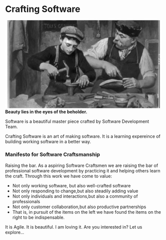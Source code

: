 # Crafting Software
<img src="/Images/learning.png">
<b>Beauty lies in the eyes of the beholder.</b> <br/>
<p>Software is a beautiful master piece crafted by Software Development Team.</p>
<p>Crafting Software is an art of making software. It is a learning expereince of building working software in a better way. 

### Manifesto for Software Craftsmanship
Raising the bar.
As a aspiring Software Craftsmen we are raising the bar of professional software development by practicing it and helping others learn the craft. Through this work we have come to value:
- Not only working software, but also well-crafted software
- Not only responding to change,but also steadily adding value
- Not only individuals and interactions,but also a community of professionals
- Not only customer collaboration,but also productive partnerships
- That is, in pursuit of the items on the left we have found the items on the right to be indispensable.

<p>It is Agile. 
It is beautiful.
I am loving it.
Are you interested in? 
Let us explore...
</p>



